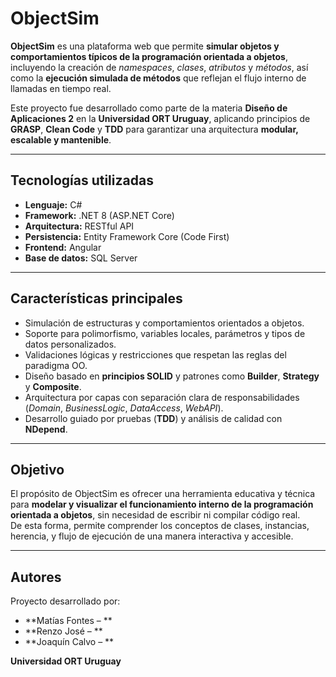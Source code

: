 # ObjectSim

**ObjectSim** es una plataforma web que permite **simular objetos y comportamientos típicos de la programación orientada a objetos**, incluyendo la creación de *namespaces*, *clases*, *atributos* y *métodos*, así como la **ejecución simulada de métodos** que reflejan el flujo interno de llamadas en tiempo real.

Este proyecto fue desarrollado como parte de la materia **Diseño de Aplicaciones 2** en la **Universidad ORT Uruguay**, aplicando principios de **GRASP**, **Clean Code** y **TDD** para garantizar una arquitectura **modular, escalable y mantenible**.

---

## Tecnologías utilizadas

- **Lenguaje:** C#  
- **Framework:** .NET 8 (ASP.NET Core)  
- **Arquitectura:** RESTful API  
- **Persistencia:** Entity Framework Core (Code First)  
- **Frontend:** Angular  
- **Base de datos:** SQL Server  

---

## Características principales

- Simulación de estructuras y comportamientos orientados a objetos.  
- Soporte para polimorfismo, variables locales, parámetros y tipos de datos personalizados.  
- Validaciones lógicas y restricciones que respetan las reglas del paradigma OO.  
- Diseño basado en **principios SOLID** y patrones como **Builder**, **Strategy** y **Composite**.  
- Arquitectura por capas con separación clara de responsabilidades (*Domain*, *BusinessLogic*, *DataAccess*, *WebAPI*).  
- Desarrollo guiado por pruebas (**TDD**) y análisis de calidad con **NDepend**.

---

## Objetivo

El propósito de ObjectSim es ofrecer una herramienta educativa y técnica para **modelar y visualizar el funcionamiento interno de la programación orientada a objetos**, sin necesidad de escribir ni compilar código real.  
De esta forma, permite comprender los conceptos de clases, instancias, herencia, y flujo de ejecución de una manera interactiva y accesible.

---

## Autores

Proyecto desarrollado por:  
- **Matías Fontes – **  
- **Renzo José – **  
- **Joaquín Calvo – **

**Universidad ORT Uruguay**
